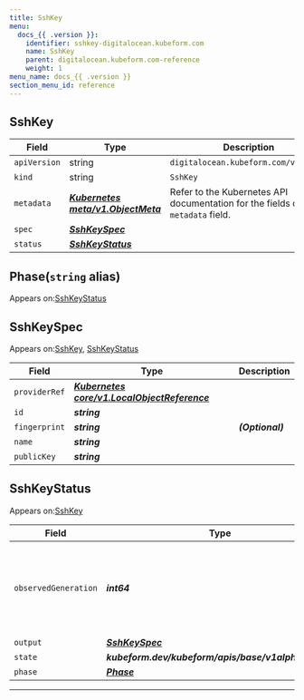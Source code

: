 ```yaml
---
title: SshKey
menu:
  docs_{{ .version }}:
    identifier: sshkey-digitalocean.kubeform.com
    name: SshKey
    parent: digitalocean.kubeform.com-reference
    weight: 1
menu_name: docs_{{ .version }}
section_menu_id: reference
---
```


## SshKey
| Field | Type | Description |
| ------ | ----- | ----------- |
| `apiVersion` | string | `digitalocean.kubeform.com/v1alpha1` |
|    `kind` | string | `SshKey` |
| `metadata` | ***[Kubernetes meta/v1.ObjectMeta](https://v1-18.docs.kubernetes.io/docs/reference/generated/kubernetes-api/v1.18/#objectmeta-v1-meta)***|Refer to the Kubernetes API documentation for the fields of the `metadata` field.|
| `spec` | ***[SshKeySpec](#sshkeyspec)***||
| `status` | ***[SshKeyStatus](#sshkeystatus)***||
## Phase(`string` alias)

Appears on:[SshKeyStatus](#sshkeystatus)

## SshKeySpec

Appears on:[SshKey](#sshkey), [SshKeyStatus](#sshkeystatus)

| Field | Type | Description |
| ------ | ----- | ----------- |
| `providerRef` | ***[Kubernetes core/v1.LocalObjectReference](https://v1-18.docs.kubernetes.io/docs/reference/generated/kubernetes-api/v1.18/#localobjectreference-v1-core)***||
| `id` | ***string***||
| `fingerprint` | ***string***| ***(Optional)*** |
| `name` | ***string***||
| `publicKey` | ***string***||
## SshKeyStatus

Appears on:[SshKey](#sshkey)

| Field | Type | Description |
| ------ | ----- | ----------- |
| `observedGeneration` | ***int64***| ***(Optional)*** Resource generation, which is updated on mutation by the API Server.|
| `output` | ***[SshKeySpec](#sshkeyspec)***| ***(Optional)*** |
| `state` | ***kubeform.dev/kubeform/apis/base/v1alpha1.State***| ***(Optional)*** |
| `phase` | ***[Phase](#phase)***| ***(Optional)*** |
---
